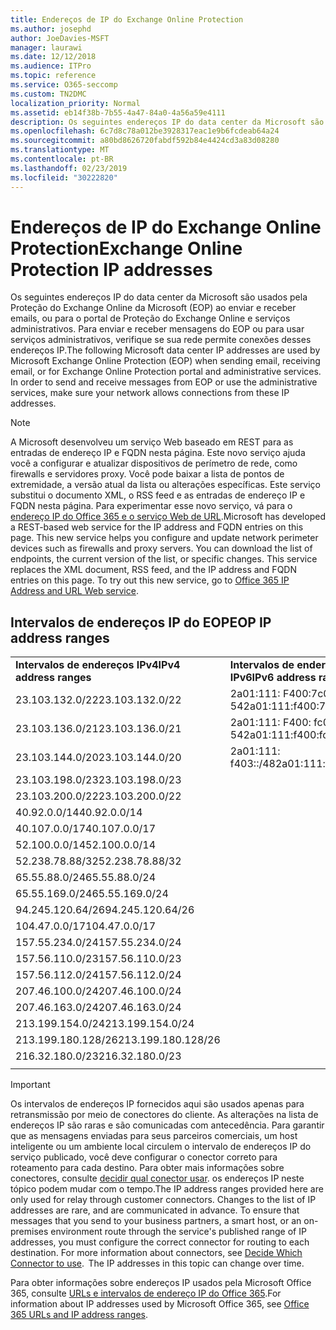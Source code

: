 ```yaml
---
title: Endereços de IP do Exchange Online Protection
ms.author: josephd
author: JoeDavies-MSFT
manager: laurawi
ms.date: 12/12/2018
ms.audience: ITPro
ms.topic: reference
ms.service: O365-seccomp
ms.custom: TN2DMC
localization_priority: Normal
ms.assetid: eb14f38b-7b55-4a47-84a0-4a56a59e4111
description: Os seguintes endereços IP do data center da Microsoft são usados pela Proteção do Exchange Online da Microsoft (EOP) ao enviar e receber emails, ou para o portal de Proteção do Exchange Online e serviços administrativos. Para enviar e receber mensagens do EOP ou para usar serviços administrativos, verifique se sua rede permite conexões desses endereços IP.
ms.openlocfilehash: 6c7d8c78a012be3928317eac1e9b6fcdeab64a24
ms.sourcegitcommit: a80bd8626720fabdf592b84e4424cd3a83d08280
ms.translationtype: MT
ms.contentlocale: pt-BR
ms.lasthandoff: 02/23/2019
ms.locfileid: "30222820"
---
```

# <a name="exchange-online-protection-ip-addresses"></a><span data-ttu-id="364ab-104">Endereços de IP do Exchange Online Protection</span><span class="sxs-lookup"><span data-stu-id="364ab-104">Exchange Online Protection IP addresses</span></span>

<span data-ttu-id="364ab-p102">Os seguintes endereços IP do data center da Microsoft são usados pela Proteção do Exchange Online da Microsoft (EOP) ao enviar e receber emails, ou para o portal de Proteção do Exchange Online e serviços administrativos. Para enviar e receber mensagens do EOP ou para usar serviços administrativos, verifique se sua rede permite conexões desses endereços IP.</span><span class="sxs-lookup"><span data-stu-id="364ab-p102">The following Microsoft data center IP addresses are used by Microsoft Exchange Online Protection (EOP) when sending email, receiving email, or for Exchange Online Protection portal and administrative services. In order to send and receive messages from EOP or use the administrative services, make sure your network allows connections from these IP addresses.</span></span>
 
> [!NOTE]
> <span data-ttu-id="364ab-p103">A Microsoft desenvolveu um serviço Web baseado em REST para as entradas de endereço IP e FQDN nesta página. Este novo serviço ajuda você a configurar e atualizar dispositivos de perímetro de rede, como firewalls e servidores proxy. Você pode baixar a lista de pontos de extremidade, a versão atual da lista ou alterações específicas. Este serviço substitui o documento XML, o RSS feed e as entradas de endereço IP e FQDN nesta página. Para experimentar esse novo serviço, vá para o [endereço IP do Office 365 e o serviço Web de URL](https://docs.microsoft.com/office365/enterprise/office-365-ip-web-service).</span><span class="sxs-lookup"><span data-stu-id="364ab-p103">Microsoft has developed a REST-based web service for the IP address and FQDN entries on this page. This new service helps you configure and update network perimeter devices such as firewalls and proxy servers. You can download the list of endpoints, the current version of the list, or specific changes. This service replaces the XML document, RSS feed, and the IP address and FQDN entries on this page. To try out this new service, go to [Office 365 IP Address and URL Web service](https://docs.microsoft.com/office365/enterprise/office-365-ip-web-service).</span></span> 
 
## <a name="eop-ip-address-ranges"></a><span data-ttu-id="364ab-112">Intervalos de endereços IP do EOP</span><span class="sxs-lookup"><span data-stu-id="364ab-112">EOP IP address ranges</span></span>

||||
|:-----|:-----|:-----|
|<span data-ttu-id="364ab-113">**Intervalos de endereços IPv4**</span><span class="sxs-lookup"><span data-stu-id="364ab-113">**IPv4 address ranges**</span></span> <br/> |<span data-ttu-id="364ab-114">**Intervalos de endereços IPv6**</span><span class="sxs-lookup"><span data-stu-id="364ab-114">**IPv6 address ranges**</span></span> <br/> |
| <span data-ttu-id="364ab-115">23.103.132.0/22</span><span class="sxs-lookup"><span data-stu-id="364ab-115">23.103.132.0/22</span></span> | <span data-ttu-id="364ab-116">2a01:111: F400:7c00:/! 54</span><span class="sxs-lookup"><span data-stu-id="364ab-116">2a01:111:f400:7c00::/54</span></span> |
| <span data-ttu-id="364ab-117">23.103.136.0/21</span><span class="sxs-lookup"><span data-stu-id="364ab-117">23.103.136.0/21</span></span> | <span data-ttu-id="364ab-118">2a01:111: F400: fc00:/! 54</span><span class="sxs-lookup"><span data-stu-id="364ab-118">2a01:111:f400:fc00::/54</span></span> |
| <span data-ttu-id="364ab-119">23.103.144.0/20</span><span class="sxs-lookup"><span data-stu-id="364ab-119">23.103.144.0/20</span></span> | <span data-ttu-id="364ab-120">2a01:111: f403::/48</span><span class="sxs-lookup"><span data-stu-id="364ab-120">2a01:111:f403::/48</span></span> |
| <span data-ttu-id="364ab-121">23.103.198.0/23</span><span class="sxs-lookup"><span data-stu-id="364ab-121">23.103.198.0/23</span></span> |  |
| <span data-ttu-id="364ab-122">23.103.200.0/22</span><span class="sxs-lookup"><span data-stu-id="364ab-122">23.103.200.0/22</span></span> |  |
| <span data-ttu-id="364ab-123">40.92.0.0/14</span><span class="sxs-lookup"><span data-stu-id="364ab-123">40.92.0.0/14</span></span> |  |
| <span data-ttu-id="364ab-124">40.107.0.0/17</span><span class="sxs-lookup"><span data-stu-id="364ab-124">40.107.0.0/17</span></span> |  |
| <span data-ttu-id="364ab-125">52.100.0.0/14</span><span class="sxs-lookup"><span data-stu-id="364ab-125">52.100.0.0/14</span></span> |  |
| <span data-ttu-id="364ab-126">52.238.78.88/32</span><span class="sxs-lookup"><span data-stu-id="364ab-126">52.238.78.88/32</span></span> |  |
| <span data-ttu-id="364ab-127">65.55.88.0/24</span><span class="sxs-lookup"><span data-stu-id="364ab-127">65.55.88.0/24</span></span> |  |
| <span data-ttu-id="364ab-128">65.55.169.0/24</span><span class="sxs-lookup"><span data-stu-id="364ab-128">65.55.169.0/24</span></span> |  |
| <span data-ttu-id="364ab-129">94.245.120.64/26</span><span class="sxs-lookup"><span data-stu-id="364ab-129">94.245.120.64/26</span></span> |  |
| <span data-ttu-id="364ab-130">104.47.0.0/17</span><span class="sxs-lookup"><span data-stu-id="364ab-130">104.47.0.0/17</span></span> |  |
| <span data-ttu-id="364ab-131">157.55.234.0/24</span><span class="sxs-lookup"><span data-stu-id="364ab-131">157.55.234.0/24</span></span> |  |
| <span data-ttu-id="364ab-132">157.56.110.0/23</span><span class="sxs-lookup"><span data-stu-id="364ab-132">157.56.110.0/23</span></span> |  |
| <span data-ttu-id="364ab-133">157.56.112.0/24</span><span class="sxs-lookup"><span data-stu-id="364ab-133">157.56.112.0/24</span></span> |  |
| <span data-ttu-id="364ab-134">207.46.100.0/24</span><span class="sxs-lookup"><span data-stu-id="364ab-134">207.46.100.0/24</span></span> |  |
| <span data-ttu-id="364ab-135">207.46.163.0/24</span><span class="sxs-lookup"><span data-stu-id="364ab-135">207.46.163.0/24</span></span> |  |
| <span data-ttu-id="364ab-136">213.199.154.0/24</span><span class="sxs-lookup"><span data-stu-id="364ab-136">213.199.154.0/24</span></span> |  |
| <span data-ttu-id="364ab-137">213.199.180.128/26</span><span class="sxs-lookup"><span data-stu-id="364ab-137">213.199.180.128/26</span></span> |  |
| <span data-ttu-id="364ab-138">216.32.180.0/23</span><span class="sxs-lookup"><span data-stu-id="364ab-138">216.32.180.0/23</span></span> |  |
||||
 
> [!IMPORTANT]
> <span data-ttu-id="364ab-p104">Os intervalos de endereços IP fornecidos aqui são usados apenas para retransmissão por meio de conectores do cliente. As alterações na lista de endereços IP são raras e são comunicadas com antecedência. Para garantir que as mensagens enviadas para seus parceiros comerciais, um host inteligente ou um ambiente local circulem o intervalo de endereços IP do serviço publicado, você deve configurar o conector correto para roteamento para cada destino. Para obter mais informações sobre conectores, consulte [decidir qual conector usar](https://docs.microsoft.com/exchange/mail-flow-best-practices/use-connectors-to-configure-mail-flow/set-up-connectors-to-route-mail). os endereços IP neste tópico podem mudar com o tempo.</span><span class="sxs-lookup"><span data-stu-id="364ab-p104">The IP address ranges provided here are only used for relay through customer connectors. Changes to the list of IP addresses are rare, and are communicated in advance. To ensure that messages that you send to your business partners, a smart host, or an on-premises environment route through the service's published range of IP addresses, you must configure the correct connector for routing to each destination. For more information about connectors, see [Decide Which Connector to use](https://docs.microsoft.com/exchange/mail-flow-best-practices/use-connectors-to-configure-mail-flow/set-up-connectors-to-route-mail).  The IP addresses in this topic can change over time.</span></span>  
 
<span data-ttu-id="364ab-144">Para obter informações sobre endereços IP usados pela Microsoft Office 365, consulte [URLs e intervalos de endereço IP do Office 365](https://go.microsoft.com/fwlink/p/?LinkId=324165).</span><span class="sxs-lookup"><span data-stu-id="364ab-144">For information about IP addresses used by Microsoft Office 365, see [Office 365 URLs and IP address ranges](https://go.microsoft.com/fwlink/p/?LinkId=324165).</span></span>

